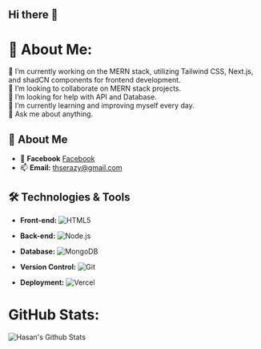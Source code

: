 ## Hi there 👋
# 💫 About Me:
🔭 I’m currently working on the MERN stack, utilizing Tailwind CSS, Next.js, and shadCN components for frontend development. <br>👯 I’m looking to collaborate on MERN stack projects.<br>🤝 I’m looking for help with API and Database.<br>🌱 I’m currently learning and improving myself every day.<br>💬 Ask me about anything.

## 🚀 About Me

- 💼 **Facebook** [Facebook](https://facebook.com/t.hasan.069) 
- 📫 **Email:** thserazy@gmail.com

## 🛠️ Technologies & Tools

- **Front-end:** 
  ![HTML5](https://skillicons.dev/icons?i=html,css,js,typescript,tailwind,react,nextjs)

- **Back-end:**
   ![Node.js](https://skillicons.dev/icons?i=nodejs,express,postman)
- **Database:**
  ![MongoDB](https://skillicons.dev/icons?i=mongo,mysql)

- **Version Control:** 
   ![Git](https://skillicons.dev/icons?i=git,github)
  
- **Deployment:**
   ![Vercel](https://skillicons.dev/icons?i=vercel)

# GitHub Stats:
![Hasan's Github Stats](https://github-readme-stats.vercel.app/api?username=hasan069&show_icons=true&theme=apprentice  )
